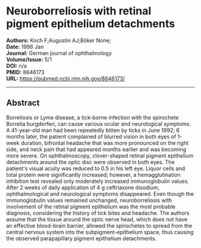 # Neuroborreliosis with retinal pigment epithelium detachments

**Authors:** Koch F;Augustin AJ;Böker None;  
**Date:** 1996 Jan  
**Journal:** German journal of ophthalmology  
**Volume/Issue:** 5/1  
**DOI:** n/a  
**PMID:** 8646173  
**URL:** https://pubmed.ncbi.nlm.nih.gov/8646173/

---

## Abstract

Borreliosis or Lyme disease, a tick-borne infection with the spirochete Borrelia burgdorferi, can cause various ocular and neurological symptoms. A 41-year-old man had been repeatedly bitten by ticks in June 1992; 6 months later, the patient complained of blurred vision in both eyes of 1-week duration, bifrontal headache that was more pronounced on the right side, and neck pain that had appeared months earlier and was becoming more severe. On ophthalmoscopy, clover-shaped retinal pigment epithelium detachments around the optic disc were observed in both eyes. The patient's visual acuity was reduced to 0.5 in his left eye. Liquor cells and total protein were significantly increased; however, a hemagglutination inhibition test revealed only moderately increased immunoglobulin values. After 2 weeks of daily application of 4 g ceftriaxone disodium, ophthalmological and neurological symptoms disappeared. Even though the immunoglobulin values remained unchanged, neuroborreliosis with involvement of the retinal pigment epithelium was the most probable diagnosis, considering the history of tick bites and headache. The authors assume that the tissue around the optic nerve head, which does not have an effective blood-brain barrier, allowed the spirochetes to spread from the central nervous system into the subpigment-epithelium space, thus causing the observed parapapillary pigment epithelium detachments.
